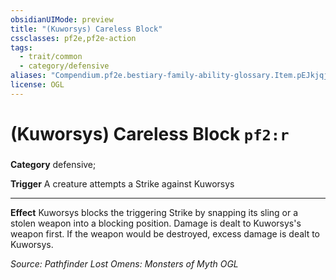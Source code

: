 ```yaml
---
obsidianUIMode: preview
title: "(Kuworsys) Careless Block"
cssclasses: pf2e,pf2e-action
tags:
  - trait/common
  - category/defensive
aliases: "Compendium.pf2e.bestiary-family-ability-glossary.Item.pEJkjqjjBXj4YjYZ"
license: OGL
---
```

# (Kuworsys) Careless Block `pf2:r`

### 

**Category** defensive; 




**Trigger** A creature attempts a Strike against Kuworsys

* * *

**Effect** Kuworsys blocks the triggering Strike by snapping its sling or a stolen weapon into a blocking position. Damage is dealt to Kuworsys's weapon first. If the weapon would be destroyed, excess damage is dealt to Kuworsys.

*Source: Pathfinder Lost Omens: Monsters of Myth*
*OGL*